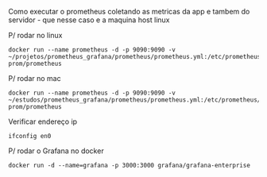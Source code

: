 Como executar o prometheus coletando as metricas da app e tambem do servidor - que nesse caso e a maquina host linux

P/ rodar no linux
``` 
docker run --name prometheus -d -p 9090:9090 -v ~/projetos/prometheus_grafana/prometheus/prometheus.yml:/etc/prometheus/prometheus.yml prom/prometheus
```

P/ rodar no mac
```
docker run --name prometheus -d -p 9090:9090 -v ~/estudos/prometheus_grafana/prometheus/prometheus.yml:/etc/prometheus/prometheus.yml prom/prometheus
```

Verificar endereço ip
```
ifconfig en0
```

P/ rodar o Grafana no docker
```
docker run -d --name=grafana -p 3000:3000 grafana/grafana-enterprise
```